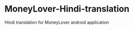 MoneyLover-Hindi-translation
============================

Hindi translation for MoneyLover android application
